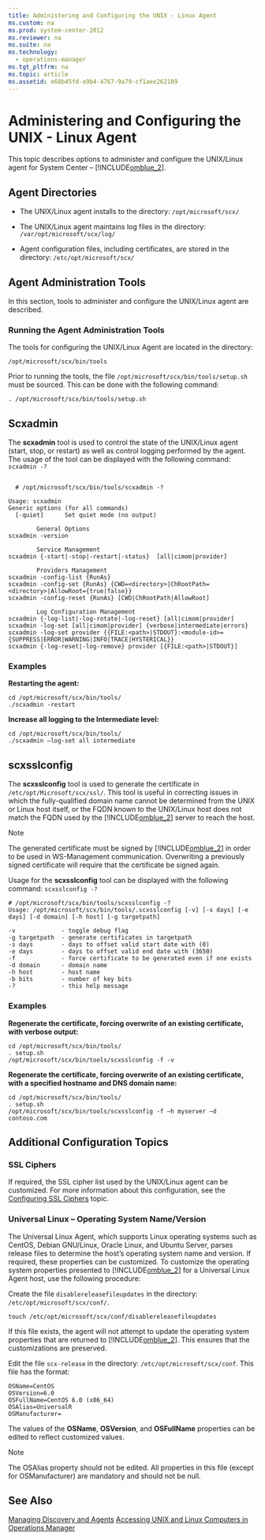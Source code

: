 ```yaml
---
title: Administering and Configuring the UNIX - Linux Agent
ms.custom: na
ms.prod: system-center-2012
ms.reviewer: na
ms.suite: na
ms.technology: 
  - operations-manager
ms.tgt_pltfrm: na
ms.topic: article
ms.assetid: e68b45fd-a9b4-4767-9a79-cf1aee262109
---
```

# Administering and Configuring the UNIX - Linux Agent
This topic describes options to administer and configure the UNIX\/Linux agent for System Center – [!INCLUDE[omblue_2](../Token/omblue_2_md.md)].

## Agent Directories

-   The UNIX\/Linux agent installs to the directory: `/opt/microsoft/scx/`

-   The UNIX\/Linux agent maintains log files in the directory: `/var/opt/microsoft/scx/log/`

-   Agent configuration files, including certificates, are stored in the directory: `/etc/opt/microsoft/scx/`

## Agent Administration Tools
In this section, tools to administer and configure the UNIX\/Linux agent are described.

### Running the Agent Administration Tools
The tools for configuring the UNIX\/Linux Agent are located in the directory:

```
/opt/microsoft/scx/bin/tools
```

Prior to running the tools, the file `/opt/microsoft/scx/bin/tools/setup.sh` must be sourced. This can be done with the following command:

```
. /opt/microsoft/scx/bin/tools/setup.sh
```

## Scxadmin
The **scxadmin** tool is used to control the state of the UNIX\/Linux agent \(start, stop, or restart\) as well as control logging performed by the agent.  The usage of the tool can be displayed with the following command: `scxadmin -?`

```

  # /opt/microsoft/scx/bin/tools/scxadmin -?

Usage: scxadmin
Generic options (for all commands)
  [-quiet]      Set quiet mode (no output)

        General Options
scxadmin -version

        Service Management
scxadmin {-start|-stop|-restart|-status}  [all|cimom|provider]

        Providers Management
scxadmin -config-list {RunAs}
scxadmin -config-set {RunAs} {CWD=<directory>|ChRootPath=<directory>|AllowRoot={true|false}}
scxadmin -config-reset {RunAs} [CWD|ChRootPath|AllowRoot]

        Log Configuration Management
scxadmin {-log-list|-log-rotate|-log-reset} [all|cimom|provider]
scxadmin -log-set [all|cimom|provider] {verbose|intermediate|errors}
scxadmin -log-set provider {{FILE:<path>|STDOUT}:<module-id>={SUPPRESS|ERROR|WARNING|INFO|TRACE|HYSTERICAL}}
scxadmin {-log-reset|-log-remove} provider [{FILE:<path>|STDOUT}]
```

### Examples
**Restarting the agent:**

```
cd /opt/microsoft/scx/bin/tools/
./scxadmin -restart
```

**Increase all logging to the Intermediate level:**

```
cd /opt/microsoft/scx/bin/tools/
./scxadmin –log-set all intermediate
```

## scxsslconfig
The **scxsslconfig** tool is used to generate the certificate in `/etc/opt/Microsoft/scx/ssl/`. This tool is useful in correcting issues in which the fully\-qualified domain name cannot be determined from the UNIX or Linux host itself, or the FQDN known to the UNIX\/Linux host does not match the FQDN used by the [!INCLUDE[omblue_2](../Token/omblue_2_md.md)] server to reach the host.

> [!NOTE]
> The generated certificate must be signed by [!INCLUDE[omblue_2](../Token/omblue_2_md.md)] in order to be used in WS\-Management communication.  Overwriting a previously signed certificate will require that the certificate be signed again.

Usage for the **scxsslconfig** tool can be displayed with the following command: `scxsslconfig -?`

```
# /opt/microsoft/scx/bin/tools/scxsslconfig -?
Usage: /opt/microsoft/scx/bin/tools/.scxsslconfig [-v] [-s days] [-e days] [-d domain] [-h host] [-g targetpath]

-v             - toggle debug flag
-g targetpath  - generate certificates in targetpath
-s days        - days to offset valid start date with (0)
-e days        - days to offset valid end date with (3650)
-f             - force certificate to be generated even if one exists
-d domain      - domain name
-h host        - host name
-b bits        - number of key bits
-?             - this help message
```

### Examples
**Regenerate the certificate, forcing overwrite of an existing certificate, with verbose output:**

```
cd /opt/microsoft/scx/bin/tools/
. setup.sh
/opt/microsoft/scx/bin/tools/scxsslconfig -f -v
```

**Regenerate the certificate, forcing overwrite of an existing certificate, with a specified hostname and DNS domain name:**

```
cd /opt/microsoft/scx/bin/tools/
. setup.sh
/opt/microsoft/scx/bin/tools/scxsslconfig -f –h myserver –d contoso.com
```

## Additional Configuration Topics

### SSL Ciphers
If required, the SSL cipher list used by the UNIX\/Linux agent can be customized. For more information about this configuration, see the [Configuring SSL Ciphers](http://technet.microsoft.com/library/hh528918.aspx) topic.

### Universal Linux – Operating System Name\/Version
The Universal Linux Agent, which supports Linux operating systems such as CentOS, Debian GNU\/Linux, Oracle Linux, and Ubuntu Server, parses release files to determine the host’s operating system name and version. If required, these properties can be customized. To customize the operating system properties presented to [!INCLUDE[omblue_2](../Token/omblue_2_md.md)] for a Universal Linux Agent host, use the following procedure:

Create the file `disablereleasefileupdates` in the directory: `/etc/opt/microsoft/scx/conf/`.

```
touch /etc/opt/microsoft/scx/conf/disablereleasefileupdates
```

If this file exists, the agent will not attempt to update the operating system properties that are returned to [!INCLUDE[omblue_2](../Token/omblue_2_md.md)]. This ensures that the customizations are preserved.

Edit the file `scx-release` in the directory: `/etc/opt/microsoft/scx/conf`. This file has the format:

```
OSName=CentOS
OSVersion=6.0
OSFullName=CentOS 6.0 (x86_64)
OSAlias=UniversalR
OSManufacturer=
```

The values of the **OSName**, **OSVersion**, and **OSFullName** properties can be edited to reflect customized values.

> [!NOTE]
> The OSAlias property should not be edited. All properties in this file \(except for OSManufacturer\) are mandatory and should not be null.

## See Also
[Managing Discovery and Agents](../Topic/Managing-Discovery-and-Agents.md)
[Accessing UNIX and Linux Computers in Operations Manager](../Topic/Accessing-UNIX-and-Linux-Computers-in-Operations-Manager.md)

